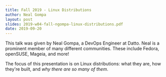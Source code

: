 ```yaml
---
title: Fall 2019 - Linux Distributions
author: Neal Gompa
layout: post
slides: 2019-w04-fall-ngompa-linux-distributions.pdf
date: 2019-09-20
---
```


This talk was given by Neal Gompa, a DevOps Engineer at Datto. Neal is a prominent member of many different communities. These include Fedora, openSUSE, Mageia, and more!

The focus of this presentation is on Linux distributions: what they are, how they're built, and *why there are so many of them*. 
